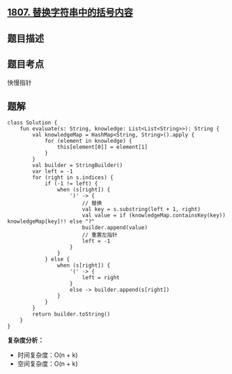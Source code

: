 ## [1807. 替换字符串中的括号内容](https://leetcode.cn/problems/evaluate-the-bracket-pairs-of-a-string/description/)

## 题目描述

## 题目考点

快慢指针

## 题解
 
```
class Solution {
    fun evaluate(s: String, knowledge: List<List<String>>): String {
        val knowledgeMap = HashMap<String, String>().apply {
            for (element in knowledge) {
                this[element[0]] = element[1]
            }
        }
        val builder = StringBuilder()
        var left = -1
        for (right in s.indices) {
            if (-1 != left) {
                when (s[right]) {
                    ')' -> {
                        // 替换
                        val key = s.substring(left + 1, right)
                        val value = if (knowledgeMap.containsKey(key)) knowledgeMap[key]!! else "?"
                        builder.append(value)
                        // 重置左指针
                        left = -1
                    }
                }
            } else {
                when (s[right]) {
                    '(' -> {
                        left = right
                    }
                    else -> builder.append(s[right])
                }
            }
        }
        return builder.toString()
    }
}
```

**复杂度分析：**

- 时间复杂度：O(n + k)
- 空间复杂度：O(n + k) 
